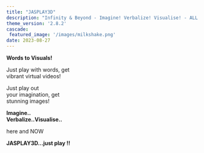 ```yaml
---
title: "JASPLAY3D"
description: "Infinity & Beyond - Imagine! Verbalize! Visualise! - ALL IN ONE"
theme_version: '2.8.2'
cascade:
 featured_image: '/images/milkshake.png'
date: 2023-08-27
---
```


**Words to Visuals!**

Just play with words, get                                                                                                                                      
   vibrant virtual videos!

Just play out                                                                                                                                                     
   your imagination, get                                                                                                                                     
   stunning images!                                                                                                                                         
                                                                                                                                                             
**Imagine..                                                                                                                                                   
Verbalize..Visualise..**                                                                                                                                          
                                                                                                                                                                  
 here and NOW

**JASPLAY3D…just play !!**

